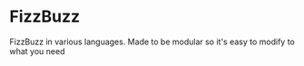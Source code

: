 # FizzBuzz
FizzBuzz in various languages.
Made to be modular so it's easy to modify to what you need
